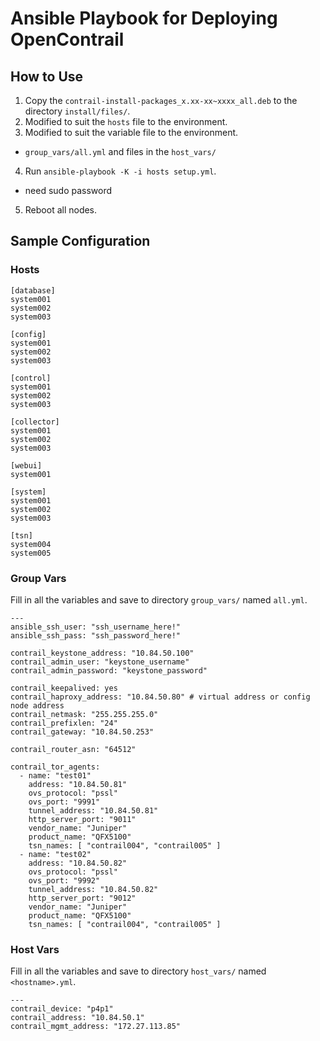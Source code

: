 # Ansible Playbook for Deploying OpenContrail

## How to Use

1. Copy the ``contrail-install-packages_x.xx-xx~xxxx_all.deb`` to the directory ``install/files/``.
2. Modified to suit the ``hosts`` file to the environment.
3. Modified to suit the variable file to the environment.
  - ``group_vars/all.yml`` and files in the ``host_vars/``
4. Run ``ansible-playbook -K -i hosts setup.yml``.
  - need sudo password
5. Reboot all nodes.

## Sample Configuration

### Hosts

```
[database]
system001
system002
system003

[config]
system001
system002
system003

[control]
system001
system002
system003

[collector]
system001
system002
system003

[webui]
system001

[system]
system001
system002
system003

[tsn]
system004
system005
```

### Group Vars

Fill in all the variables and save to directory ``group_vars/`` named ``all.yml``.

```
---
ansible_ssh_user: "ssh_username_here!"
ansible_ssh_pass: "ssh_password_here!"

contrail_keystone_address: "10.84.50.100"
contrail_admin_user: "keystone_username"
contrail_admin_password: "keystone_password"

contrail_keepalived: yes
contrail_haproxy_address: "10.84.50.80" # virtual address or config node address
contrail_netmask: "255.255.255.0"
contrail_prefixlen: "24"
contrail_gateway: "10.84.50.253"

contrail_router_asn: "64512"

contrail_tor_agents:
  - name: "test01"
    address: "10.84.50.81"
    ovs_protocol: "pssl"
    ovs_port: "9991"
    tunnel_address: "10.84.50.81"
    http_server_port: "9011"
    vendor_name: "Juniper"
    product_name: "QFX5100"
    tsn_names: [ "contrail004", "contrail005" ]
  - name: "test02"
    address: "10.84.50.82"
    ovs_protocol: "pssl"
    ovs_port: "9992"
    tunnel_address: "10.84.50.82"
    http_server_port: "9012"
    vendor_name: "Juniper"
    product_name: "QFX5100"
    tsn_names: [ "contrail004", "contrail005" ]
```

### Host Vars

Fill in all the variables and save to directory ``host_vars/`` named ``<hostname>.yml``.

```
---
contrail_device: "p4p1"
contrail_address: "10.84.50.1"
contrail_mgmt_address: "172.27.113.85"
```
